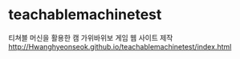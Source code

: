 # teachablemachinetest
티쳐블 머신을 활용한 캠 가위바위보 게임 웹 사이트 제작
http://Hwanghyeonseok.github.io/teachablemachinetest/index.html
